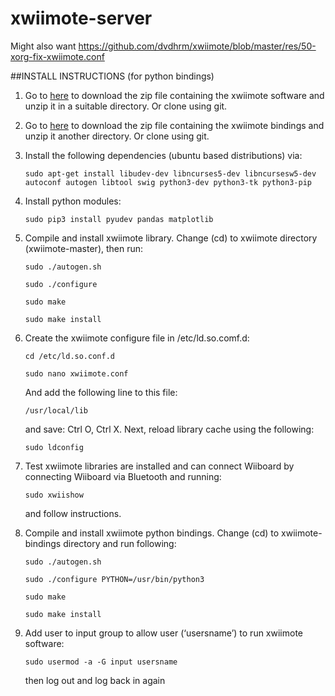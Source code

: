 # xwiimote-server
Might also want https://github.com/dvdhrm/xwiimote/blob/master/res/50-xorg-fix-xwiimote.conf 

##INSTALL INSTRUCTIONS (for python bindings)

1. Go to [here](https://github.com/dvdhrm/xwiimote) to download the zip file containing the xwiimote software and unzip it in a suitable directory. Or clone using git.

2. Go to [here](https://github.com/dvdhrm/xwiimote-bindings) to download the zip file containing the xwiimote bindings and unzip it another directory. Or clone using git.

3. Install the following dependencies (ubuntu based distributions) via:

    `sudo apt-get install libudev-dev libncurses5-dev libncursesw5-dev autoconf autogen libtool swig python3-dev python3-tk python3-pip`

4. Install python modules:

    `sudo pip3 install pyudev pandas matplotlib`

5. Compile and install xwiimote library.
Change (cd) to xwiimote directory (xwiimote-master), then run:

    `sudo ./autogen.sh`
    
    `sudo ./configure`
    
    `sudo make`
    
    `sudo make install`
    

6. Create the xwiimote configure file in /etc/ld.so.comf.d:

    `cd /etc/ld.so.conf.d`
    
    `sudo nano xwiimote.conf`

    And add the following line to this file:

    `/usr/local/lib`

    and save: Ctrl O, Ctrl X. Next, reload library cache using the following:

    `sudo ldconfig`

7. Test xwiimote libraries are installed and can connect Wiiboard by connecting Wiiboard via Bluetooth and running:

    `sudo xwiishow`

    and follow instructions.

8. Compile and install xwiimote python bindings. Change (cd) to xwiimote-bindings directory and run following:

    `sudo ./autogen.sh`
    
    `sudo ./configure PYTHON=/usr/bin/python3`
    
    `sudo make`
    
    `sudo make install`
    

9. Add user to input group to allow user (‘usersname’) to run xwiimote software:

    `sudo usermod -a -G input usersname`

    then log out and log back in again


